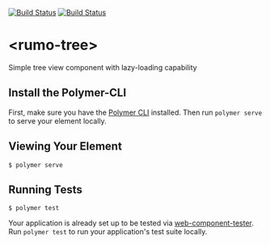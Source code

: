 [![Build Status](https://travis-ci.org/stefanfrede/playground-polymer.svg?branch=master)](https://travis-ci.org/stefanfrede/playground-polymer)
[![Build Status](https://saucelabs.com/buildstatus/stefanfrede)](https://saucelabs.com/beta/builds/70c0790efe1d45feaf73677cd6caff2b)

# \<rumo-tree\>

Simple tree view component with lazy-loading capability

## Install the Polymer-CLI

First, make sure you have the [Polymer CLI](https://www.npmjs.com/package/polymer-cli) installed. Then run `polymer serve` to serve your element locally.

## Viewing Your Element

```
$ polymer serve
```

## Running Tests

```
$ polymer test
```

Your application is already set up to be tested via [web-component-tester](https://github.com/Polymer/web-component-tester). Run `polymer test` to run your application's test suite locally.
